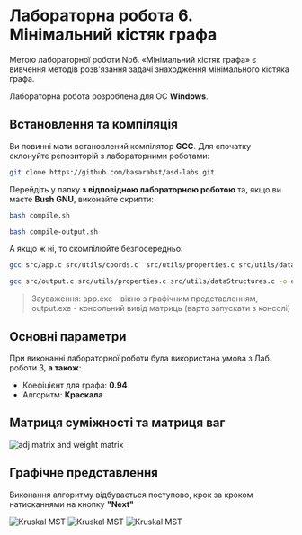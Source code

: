 # Лабораторна робота 6. Мінімальний кістяк графа

Метою лабораторної роботи No6. «Мінімальний кістяк графа» є вивчення
методів розв'язання задачі знаходження мінімального кістяка графа.

Лабораторна робота розроблена для ОС **Windows**.

## Встановлення та компіляція
Ви повинні мати встановлений компілятор **GCC**. Для спочатку склонуйте репозиторій з лабораторними роботами:

```bash
git clone https://github.com/basarabst/asd-labs.git
```

Перейдіть у папку **з відповідною лабораторною роботою** та, якщо ви маєте **Bush GNU**, виконайте скрипти:

```bash
bash compile.sh
```

```bash
bash compile-output.sh
```

А якщо ж ні, то скомпілюйте безпосередньо:

```bash
gcc src/app.c src/utils/coords.c  src/utils/properties.c src/utils/dataStructures.c src/drawing/graphs.c src/drawing/edges.c -mwindows -o app.exe
```

```bash
gcc src/output.c src/utils/properties.c src/utils/dataStructures.c -o output.exe
```

>Зауваження: app.exe - вікно з графічним представленням, output.exe - консольний вивід матриць (варто запускати з консолі)

## Основні параметри

При виконанні лабораторної роботи була використана умова з Лаб. роботи 3, **а також**:

- Коефіцієнт для графа: **0.94**
- Алгоритм: **Краскала**

## Матриця суміжності та матриця ваг
![adj matrix and weight matrix](https://github.com/basarabst/asd2-lab6/assets/114052215/dbc707cf-83b5-426d-9100-ced8e134529f)

## Графічне представлення
Виконання алгоритму відбувається поступово, крок за кроком натисканнями на кнопку **"Next"**

![Kruskal MST](https://github.com/basarabst/asd2-lab6/assets/114052215/daa45618-ea9c-4416-adae-48f5048c877e)
![Kruskal MST](https://github.com/basarabst/asd2-lab6/assets/114052215/aa443ff0-1ca2-46ae-bdbd-562d2b61d595)
![Kruskal MST](https://github.com/basarabst/asd2-lab6/assets/114052215/52f45687-54d1-4131-8829-e99d6e1a94b7)
